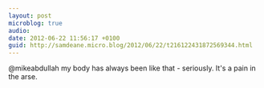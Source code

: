 ```yaml
---
layout: post
microblog: true
audio: 
date: 2012-06-22 11:56:17 +0100
guid: http://samdeane.micro.blog/2012/06/22/t216122431872569344.html
---
```

@mikeabdullah my body has always been like that - seriously. It's a pain in the arse.
